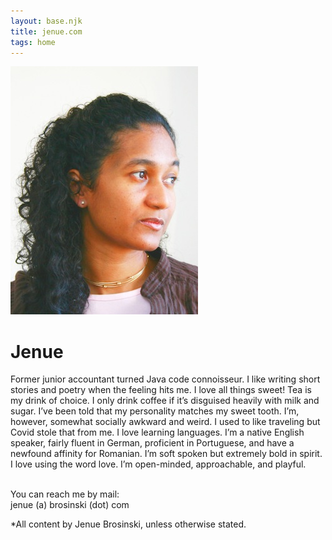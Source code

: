 ```yaml
---
layout: base.njk
title: jenue.com
tags: home
---
```


<div class="about">
	<img src="/static/img/j2.jpg" width="300" heigt="397"/>
	<div class="aboutText">
		<h1>Jenue</h1>
        <p> Former junior accountant turned Java code connoisseur. I like writing short stories and poetry when the feeling hits me. I love all things sweet! Tea is my drink of choice. I only drink coffee if it’s disguised heavily with milk and sugar. I’ve been told that my personality matches my sweet tooth. I’m, however, somewhat socially awkward and weird. I used to like traveling but Covid stole that from me. I love learning languages. I’m a native English speaker, fairly fluent in German, proficient in Portuguese, and have a newfound affinity for Romanian. I’m soft spoken but extremely bold in spirit. I love using the word love. I’m open-minded, approachable, and playful. <br/><br/>
		</p>
		<p>
			<p>You can reach me by mail: <br/>jenue (a) brosinski (dot) com</p>
			*All content by Jenue Brosinski, unless otherwise stated.
		</p>
	</div>
</div>    
